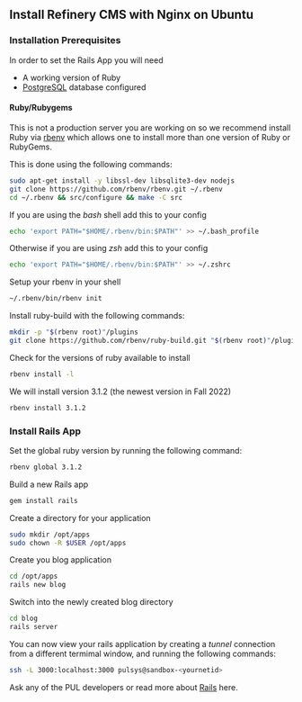 ## Install Refinery CMS with Nginx on Ubuntu

### Installation Prerequisites

In order to set the Rails App you will need

  * A working version of Ruby
  * [PostgreSQL](postgresql.md) database configured

#### Ruby/Rubygems

This is not a production server you are working on so we recommend install Ruby via [rbenv](https://github.com/rbenv/rbenv) which allows one to install more than one version of Ruby or RubyGems. 

This is done using the following commands:

```bash
sudo apt-get install -y libssl-dev libsqlite3-dev nodejs
git clone https://github.com/rbenv/rbenv.git ~/.rbenv
cd ~/.rbenv && src/configure && make -C src
```

If you are using the *bash* shell add this to your config

```bash
echo 'export PATH="$HOME/.rbenv/bin:$PATH"' >> ~/.bash_profile
```

Otherwise if you are using *zsh* add this to your config

```bash
echo 'export PATH="$HOME/.rbenv/bin:$PATH"' >> ~/.zshrc
```

Setup your rbenv in your shell

```bash
~/.rbenv/bin/rbenv init
```

Install ruby-build with the following commands:

```bash
mkdir -p "$(rbenv root)"/plugins
git clone https://github.com/rbenv/ruby-build.git "$(rbenv root)"/plugins/ruby-build
```
Check for the versions of ruby available to install 

```bash
rbenv install -l
```

We will install version 3.1.2 (the newest version in Fall 2022)

```bash
rbenv install 3.1.2
```


### Install Rails App

Set the global ruby version by running the following command:

```bash
rbenv global 3.1.2
```
Build a new Rails app

```bash
gem install rails
```

Create a directory for your application 

```bash
sudo mkdir /opt/apps
sudo chown -R $USER /opt/apps
```

Create you blog application

```bash
cd /opt/apps
rails new blog
```

Switch into the newly created blog directory

```bash
cd blog
rails server
```
You can now view your rails application by creating a *tunnel* connection from a different termimal window, and running the following commands:

```bash
ssh -L 3000:localhost:3000 pulsys@sandbox-<yournetid>
```
Ask any of the PUL developers or read more about [Rails](https://edgeguides.rubyonrails.org/getting_started.html) here. 